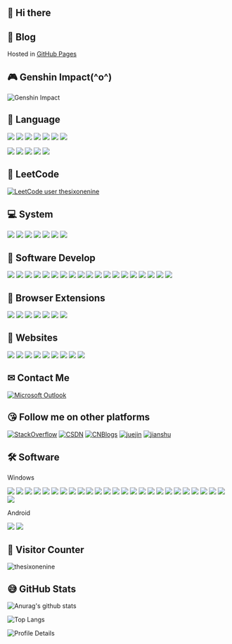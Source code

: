 ## 🤞 Hi there 

## 📓 Blog

Hosted in [GitHub Pages](https://thesixonenine.github.io)


## 🎮 Genshin Impact\(^o^)

![Genshin Impact](https://genshin-card.himiku.com/rand/11629047.png)


## 👄 Language

<p align="left">
<img src="https://img.shields.io/badge/Java-7%208%2011%2017-brightgreen?style=flat&labelColor=ffffff&logo=Java&logoColor=007396"/>
<img src="https://img.shields.io/badge/Python-3.9+-brightgreen?style=flat&labelColor=ffffff&logo=Python&logoColor=3776AB"/>
<img src="https://img.shields.io/badge/Golang-1.19.4-brightgreen?style=flat&labelColor=ffffff&logo=Go&logoColor=00ADD8"/>
<img src="https://img.shields.io/badge/GNU%20Bash-1.0-brightgreen?style=flat&labelColor=ffffff&logo=GNU%20Bash&logoColor=4EAA25"/>
<img src="https://img.shields.io/badge/PowerShell-7.2.3-brightgreen?style=flat&labelColor=ffffff&logo=PowerShell&logoColor=5391FE"/>
<img src="https://img.shields.io/badge/JavaScript-ES2015-brightgreen?style=flat&labelColor=ffffff&logo=JavaScript&logoColor=F7DF1E"/>
<img src="https://img.shields.io/badge/Lua-5.3-brightgreen?style=flat&labelColor=ffffff&logo=Lua&logoColor=2C2D72"/>
</p>
<p align="left">
<img src="https://img.shields.io/badge/Maven-3.8.4-brightgreen?style=flat&labelColor=ffffff&logo=Apache%20Maven&logoColor=C71A36" />
<img src="https://img.shields.io/badge/Gradle-7.4.1-brightgreen?style=flat&labelColor=ffffff&logo=Gradle&logoColor=02303A" />
<img src="https://img.shields.io/badge/NPM-6.14.6-brightgreen?style=flat&labelColor=ffffff&logo=npm&logoColor=white" />
<img src="https://img.shields.io/badge/Node.js-12.18.3-brightgreen?style=flat&labelColor=ffffff&logo=Node.js&logoColor=339933" />
<img src="https://img.shields.io/badge/Vue.js-3-brightgreen?style=flat&labelColor=ffffff&logo=Vue.js&logoColor=4FC08D" />
</p>

## 🤞 LeetCode

[![LeetCode user thesixonenine](https://img.shields.io/badge/dynamic/json?style=for-the-badge&labelColor=black&color=%23ffa116&label=Solved&query=solvedOverTotal&url=https%3A%2F%2Fleetcode-badge.vercel.app%2Fapi%2Fusers%2Fthesixonenine&logo=leetcode&logoColor=yellow)](https://leetcode.com/thesixonenine/)

## 💻 System

<p align="left">
<img src="https://img.shields.io/badge/Android--0?style=social&logo=Android&logoColor=3DDC84"/>
<img src="https://img.shields.io/badge/Windows%20XP/7/10--0?style=social&logo=Windows&logoColor=0078D6"/>
<img src="https://img.shields.io/badge/MacOS--0?style=social&logo=Apple&logoColor=000000"/>
<img src="https://img.shields.io/badge/Arch%20Linux--0?style=social&logo=Arch%20Linux&logoColor=1793D1"/>
<img src="https://img.shields.io/badge/elementaryOS--0?style=social&logo=elementary&logoColor=64BAFF"/>
<img src="https://img.shields.io/badge/CentOS--0?style=social&logo=CentOS&logoColor=262577"/>
<img src="https://img.shields.io/badge/Ubuntu--0?style=social&logo=Ubuntu&logoColor=E95420"/>
</p>


## 🔨 Software Develop

<p align="left">
<img src="https://img.shields.io/badge/IntelliJ%20IDEA-IDE-4479A1?style=flat&labelColor=ffffff&logo=IntelliJ%20IDEA&logoColor=4479A1"/>
<img src="https://img.shields.io/badge/MySQL-Database-4479A1?style=flat&logo=MySQL&labelColor=ffffff&logoColor=4479A1"/>
<img src="https://img.shields.io/badge/Windows%20Terminal-Terminal-4479A1?style=flat&logo=Windows%20Terminal&labelColor=ffffff&logoColor=4D4D4D"/>
<img src="https://img.shields.io/badge/Google%20Chrome-Browser-4479A1?style=flat&logo=Google%20Chrome&labelColor=ffffff&logoColor=4285F4"/>
<img src="https://img.shields.io/badge/Microsoft%20Edge-Browser-4479A1?style=flat&logo=Microsoft%20Edge&labelColor=ffffff&logoColor=0078D7"/>
<img src="https://img.shields.io/badge/Microsoft%20OneNote-NoteBook-4479A1?style=flat&logo=Microsoft%20OneNote&labelColor=ffffff&logoColor=7719AA"/>
<img src="https://img.shields.io/badge/Microsoft%20Outlook-Mail%20Client-4479A1?style=flat&logo=Microsoft%20Outlook&labelColor=ffffff&logoColor=0078D4"/>
<img src="https://img.shields.io/badge/Visual%20Studio%20Code-Editor-4479A1?style=flat&logo=Visual%20Studio%20Code&labelColor=ffffff&logoColor=007ACC"/>
<img src="https://img.shields.io/badge/Rime-Input%20Method-4479A1?style=flat&labelColor=ffffff&logo=Rime-Input%20Method"/>
<img src="https://img.shields.io/badge/Sourcetree-3.4.6-brightgreen?style=flat&labelColor=ffffff&logo=Sourcetree&logoColor=0052CC"/>
<img src="https://img.shields.io/badge/FileZilla-3.59.0-brightgreen?style=flat&labelColor=ffffff&logo=FileZilla&logoColor=BF0000"/>
<img src="https://img.shields.io/badge/Notepad++-7.8.8-brightgreen?style=flat&labelColor=ffffff&logo=Notepad++&logoColor=90E59A"/>
<img src="https://img.shields.io/badge/Redis-5.0-brightgreen?style=flat&labelColor=ffffff&logo=Redis&logoColor=DC382D"/>
<img src="https://img.shields.io/badge/Docker-22.10.7-brightgreen?style=flat&labelColor=ffffff&logo=docker&logoColor=2496ED"/>
<img src="https://img.shields.io/badge/Nginx-1.20.2-brightgreen?style=flat&labelColor=ffffff&logo=NGINX&logoColor=009639"/>
<img src="https://img.shields.io/badge/Git-2.34.1-brightgreen?style=flat&labelColor=ffffff&logo=Git&logoColor=F05032"/>
<img src="https://img.shields.io/badge/Chocolatey-1.1.0-brightgreen?style=flat&labelColor=ffffff&logo=Chocolatey&logoColor=80B5E3"/>
<img src="https://img.shields.io/badge/Scoop-1.0-brightgreen?style=flat&labelColor=ffffff"/>
<img src="https://img.shields.io/badge/HyperV-10.0-brightgreen?style=flat&labelColor=ffffff&label=Hyper-V"/>
</p>


## 🔧 Browser Extensions

<p align="left">
<img src="https://img.shields.io/badge/uBlock%20Origin-1.42.4-brightgreen?style=flat&labelColor=ffffff&logo=uBlock%20Origin&logoColor=800000"/>
<img src="https://img.shields.io/badge/Tampermonkey-4.16-brightgreen?style=flat&labelColor=ffffff&logo=Tampermonkey&logoColor=00485B"/>
<img src="https://img.shields.io/badge/FeHelper-2020.5.2810-brightgreen?style=flat&labelColor=ffffff"/>
<img src="https://img.shields.io/badge/Infinity-10.0.79-brightgreen?style=flat&labelColor=ffffff"/>
<img src="https://img.shields.io/badge/Dark%20Reader-4.9.47-brightgreen?style=flat&labelColor=ffffff"/>
<img src="https://img.shields.io/badge/Aria2%20for%20Chrome-1.5.6-brightgreen?style=flat&labelColor=ffffff"/>
<img src="https://img.shields.io/badge/Markdown%20Preview%20Plus-0.7.19-brightgreen?style=flat&labelColor=ffffff"/>
</p>


## 👀 Websites

<a href="https://stackoverflow.com" target="_blank"><img src="https://img.shields.io/badge/Stack%20Overflow--0?style=social"/></a>
<a href="https://www.notion.so" target="_blank"><img src="https://img.shields.io/badge/notion--0?style=social&label=notion"/></a>
<a href="https://leetcode.cn" target="_blank"><img src="https://img.shields.io/badge/leetcode--0?style=social&label=leetcode"/></a>
<a href="https://sspai.com" target="_blank"><img src="https://img.shields.io/badge/sspai--0?style=social&label=SSPai"/></a>
<a href="https://docs.microsoft.com" target="_blank"><img src="https://img.shields.io/badge/microsoft%20docs--0?style=social&label=microsoft%20docs"/></a>
<a href="https://developer.ibm.com" target="_blank"><img src="https://img.shields.io/badge/IBM--0?style=social&label=IBM"/></a>
<a href="http://www.ityouknow.com" target="_blank"><img src="https://img.shields.io/badge/ityouknow--0?style=social&label=ityouknow"/></a>
<a href="https://tech.meituan.com" target="_blank"><img src="https://img.shields.io/badge/meituan--0?style=social&label=meituan"/></a>
<a href="https://bilibili.com" target="_blank"><img src="https://img.shields.io/badge/bilibili--0?style=social&label=bilibili"/></a>


## ✉ Contact Me

<a href="mailto:thesixonenine@outlook.com" target="_blank"><img src="https://img.shields.io/badge/Microsoft%20Outlook-ffffff.svg?&style=flat&logo=Microsoft%20Outlook&logoColor=0078D4" alt="Microsoft Outlook"></a>


## 😘 Follow me on other platforms

<a href="https://stackoverflow.com/users/8054229/simple?tab=profile" target="_blank"><img src="https://img.shields.io/badge/Stack%20Overflow-ffffff.svg?&style=flat&logo=Stack%20Overflow&logoColor=F58025" alt="StackOverflow"></a>
<a href="https://blog.csdn.net/HYH8557" target="_blank"><img src="https://img.shields.io/badge/CSDN-ffffff.svg?&style=flat" alt="CSDN"></a>
<a href="https://www.cnblogs.com/thesixonenine" target="_blank"><img src="https://img.shields.io/badge/CNBlogs-ffffff.svg?&style=flat" alt="CNBlogs"></a>
<a href="https://juejin.cn/user/967206765338199" target="_blank"><img src="https://img.shields.io/badge/juejin-ffffff.svg?&style=flat" alt="juejin"></a>
<a href="https://www.jianshu.com/u/3f5cd5994007" target="_blank"><img src="https://img.shields.io/badge/jianshu-ffffff.svg?&style=flat" alt="jianshu"></a>


## 🛠 Software

Windows

<p align="left">
<img src="https://img.shields.io/badge/Android%20Studio-4.1.3-brightgreen?style=flat&labelColor=ffffff&logo=Android%20Studio&logoColor=3DDC84"/>
<img src="https://img.shields.io/badge/Apache%20JMeter-5.3-brightgreen?style=flat&labelColor=ffffff&logo=Apache%20JMeter&logoColor=D22128"/>
<img src="https://img.shields.io/badge/Hugo-0.80.0-brightgreen?style=flat&labelColor=ffffff&logo=Hugo&logoColor=FF4088"/>
<img src="https://img.shields.io/badge/OBS%20Studio-27.1.3-brightgreen?style=flat&labelColor=ffffff&logo=OBS%20Studio&logoColor=302E31"/>
<img src="https://img.shields.io/badge/aria2-1.35.0-brightgreen?style=flat&labelColor=ffffff"/>
<img src="https://img.shields.io/badge/Bandizip-7.12-brightgreen?style=flat&labelColor=ffffff"/>
<img src="https://img.shields.io/badge/besttrace-3.9.1-brightgreen?style=flat&labelColor=ffffff"/>
<img src="https://img.shields.io/badge/Everything-1.4.1-brightgreen?style=flat&labelColor=ffffff"/>
<img src="https://img.shields.io/badge/Dism%2B%2B-10.1-brightgreen?style=flat&labelColor=ffffff"/>
<img src="https://img.shields.io/badge/FanControl-V93-brightgreen?style=flat&labelColor=ffffff"/>
<img src="https://img.shields.io/badge/Fiddler-5.0-brightgreen?style=flat&labelColor=ffffff"/>
<img src="https://img.shields.io/badge/MemoryAnalyzer-1.11.0-brightgreen?style=flat&labelColor=ffffff"/>
<img src="https://img.shields.io/badge/PowerToys-0.58.0-brightgreen?style=flat&labelColor=ffffff"/>
<img src="https://img.shields.io/badge/Snipaste-2.3.0-brightgreen?style=flat&labelColor=ffffff"/>

<img src="https://img.shields.io/badge/Scrcpy--0?style=social"/>
<img src="https://img.shields.io/badge/RDM--0?style=social"/>
<img src="https://img.shields.io/badge/SumatraPDF--0?style=social"/>
<img src="https://img.shields.io/badge/V2rayN--0?style=social"/>
<img src="https://img.shields.io/badge/SwitchHosts--0?style=social"/>
<img src="https://img.shields.io/badge/MPV--0?style=social"/>
<img src="https://img.shields.io/badge/GPG4Win--0?style=social"/>
<img src="https://img.shields.io/badge/PDFPatcher--0?style=social"/>
<img src="https://img.shields.io/badge/JD_GUI--0?style=social"/>
<img src="https://img.shields.io/badge/lapce--0?style=social"/>
<img src="https://img.shields.io/badge/MSIAfterburner--0?style=social"/>
<img src="https://img.shields.io/badge/imewlconverter--0?style=social"/>
</p>

Android

<p align="left">
<img src="https://img.shields.io/badge/F%20Droid-0.80.0-brightgreen?style=flat&labelColor=ffffff&logo=F-Droid&logoColor=1976D2"/>
<img src="https://img.shields.io/badge/Anki--0?style=social&label=Anki"/>
</p>

## 🤝 Visitor Counter

![thesixonenine](https://count.getloli.com/get/@:thesixonenine)


## 😅 GitHub Stats

![Anurag's github stats](https://github-readme-stats.vercel.app/api?username=thesixonenine&show_icons=true)

![Top Langs](https://github-readme-stats.vercel.app/api/top-langs/?username=thesixonenine&layout=compact&hide=javascript,html,Stylus,Nunjucks)
<!--
![Main Maintenance](https://github-readme-stats-anuraghazra1.vercel.app/api/pin/?username=thesixonenine&repo=daily-py&show_owner=true)
![Main Maintenance](https://github-readme-stats-anuraghazra1.vercel.app/api/pin/?username=thesixonenine&repo=get_weibo_hot)
![Main Maintenance](https://github-readme-stats-anuraghazra1.vercel.app/api/pin/?username=thesixonenine&repo=mmall)
![Main Maintenance](https://github-readme-stats-anuraghazra1.vercel.app/api/pin/?username=thesixonenine&repo=619)
-->

![Profile Details](https://github-profile-summary-cards.vercel.app/api/cards/profile-details?username=thesixonenine&theme=vue)


<!--
**thesixonenine/thesixonenine** is a ✨ _special_ ✨ repository because its `README.md` (this file) appears on your GitHub profile.

Here are some ideas to get you started:

- 🔭 I’m currently working on ...
- 🌱 I’m currently learning ...
- 👯 I’m looking to collaborate on ...
- 🤔 I’m looking for help with ...
- 💬 Ask me about ...
- 📫 How to reach me: ...
- 😄 Pronouns: ...
- ⚡ Fun fact: ...
-->
